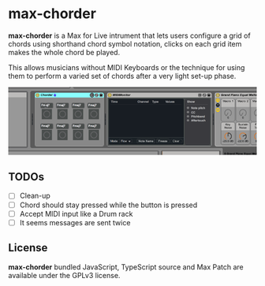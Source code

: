 # max-chorder
**max-chorder** is a Max for Live intrument that lets users configure a grid of
chords using shorthand chord symbol notation, clicks on each grid item makes the
whole chord be played.

This allows musicians without MIDI Keyboards or the technique for using them to
perform a varied set of chords after a very light set-up phase.

![](demo.gif)

## TODOs
- [ ] Clean-up
- [ ] Chord should stay pressed while the button is pressed
- [ ] Accept MIDI input like a Drum rack
- [ ] It seems messages are sent twice

## License
**max-chorder** bundled JavaScript, TypeScript source and Max Patch are
available under the GPLv3 license.
